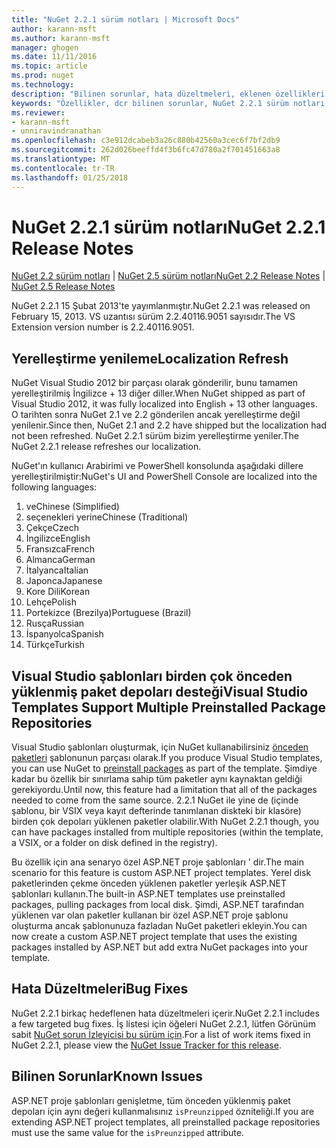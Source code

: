 ```yaml
---
title: "NuGet 2.2.1 sürüm notları | Microsoft Docs"
author: karann-msft
ms.author: karann-msft
manager: ghogen
ms.date: 11/11/2016
ms.topic: article
ms.prod: nuget
ms.technology: 
description: "Bilinen sorunlar, hata düzeltmeleri, eklenen özellikleri ve dcr NuGet 2.2.1 dahil etmek için sürüm notları."
keywords: "Özellikler, dcr bilinen sorunlar, NuGet 2.2.1 sürüm notları, hata düzeltmeleri eklendi"
ms.reviewer:
- karann-msft
- unniravindranathan
ms.openlocfilehash: c3e912dcabeb3a26c880b42560a3cec6f7bf2db9
ms.sourcegitcommit: 262d026beeffd4f3b6fc47d780a2f701451663a8
ms.translationtype: MT
ms.contentlocale: tr-TR
ms.lasthandoff: 01/25/2018
---
```

# <a name="nuget-221-release-notes"></a><span data-ttu-id="aa62c-104">NuGet 2.2.1 sürüm notları</span><span class="sxs-lookup"><span data-stu-id="aa62c-104">NuGet 2.2.1 Release Notes</span></span>

<span data-ttu-id="aa62c-105">[NuGet 2.2 sürüm notları](../release-notes/nuget-2.2.md) | [NuGet 2.5 sürüm notları](../release-notes/nuget-2.5.md)</span><span class="sxs-lookup"><span data-stu-id="aa62c-105">[NuGet 2.2 Release Notes](../release-notes/nuget-2.2.md) | [NuGet 2.5 Release Notes](../release-notes/nuget-2.5.md)</span></span>

<span data-ttu-id="aa62c-106">NuGet 2.2.1 15 Şubat 2013'te yayımlanmıştır.</span><span class="sxs-lookup"><span data-stu-id="aa62c-106">NuGet 2.2.1 was released on February 15, 2013.</span></span>  <span data-ttu-id="aa62c-107">VS uzantısı sürüm 2.2.40116.9051 sayısıdır.</span><span class="sxs-lookup"><span data-stu-id="aa62c-107">The VS Extension version number is 2.2.40116.9051.</span></span>

## <a name="localization-refresh"></a><span data-ttu-id="aa62c-108">Yerelleştirme yenileme</span><span class="sxs-lookup"><span data-stu-id="aa62c-108">Localization Refresh</span></span>
<span data-ttu-id="aa62c-109">NuGet Visual Studio 2012 bir parçası olarak gönderilir, bunu tamamen yerelleştirilmiş İngilizce + 13 diğer diller.</span><span class="sxs-lookup"><span data-stu-id="aa62c-109">When NuGet shipped as part of Visual Studio 2012, it was fully localized into English + 13 other languages.</span></span>  <span data-ttu-id="aa62c-110">O tarihten sonra NuGet 2.1 ve 2.2 gönderilen ancak yerelleştirme değil yenilenir.</span><span class="sxs-lookup"><span data-stu-id="aa62c-110">Since then, NuGet 2.1 and 2.2 have shipped but the localization had not been refreshed.</span></span>  <span data-ttu-id="aa62c-111">NuGet 2.2.1 sürüm bizim yerelleştirme yeniler.</span><span class="sxs-lookup"><span data-stu-id="aa62c-111">The NuGet 2.2.1 release refreshes our localization.</span></span>

<span data-ttu-id="aa62c-112">NuGet'ın kullanıcı Arabirimi ve PowerShell konsolunda aşağıdaki dillere yerelleştirilmiştir:</span><span class="sxs-lookup"><span data-stu-id="aa62c-112">NuGet's UI and PowerShell Console are localized into the following languages:</span></span>

1. <span data-ttu-id="aa62c-113">ve</span><span class="sxs-lookup"><span data-stu-id="aa62c-113">Chinese (Simplified)</span></span>
1. <span data-ttu-id="aa62c-114">seçenekleri yerine</span><span class="sxs-lookup"><span data-stu-id="aa62c-114">Chinese (Traditional)</span></span>
1. <span data-ttu-id="aa62c-115">Çekçe</span><span class="sxs-lookup"><span data-stu-id="aa62c-115">Czech</span></span>
1. <span data-ttu-id="aa62c-116">İngilizce</span><span class="sxs-lookup"><span data-stu-id="aa62c-116">English</span></span>
1. <span data-ttu-id="aa62c-117">Fransızca</span><span class="sxs-lookup"><span data-stu-id="aa62c-117">French</span></span>
1. <span data-ttu-id="aa62c-118">Almanca</span><span class="sxs-lookup"><span data-stu-id="aa62c-118">German</span></span>
1. <span data-ttu-id="aa62c-119">İtalyanca</span><span class="sxs-lookup"><span data-stu-id="aa62c-119">Italian</span></span>
1. <span data-ttu-id="aa62c-120">Japonca</span><span class="sxs-lookup"><span data-stu-id="aa62c-120">Japanese</span></span>
1. <span data-ttu-id="aa62c-121">Kore Dili</span><span class="sxs-lookup"><span data-stu-id="aa62c-121">Korean</span></span>
1. <span data-ttu-id="aa62c-122">Lehçe</span><span class="sxs-lookup"><span data-stu-id="aa62c-122">Polish</span></span>
1. <span data-ttu-id="aa62c-123">Portekizce (Brezilya)</span><span class="sxs-lookup"><span data-stu-id="aa62c-123">Portuguese (Brazil)</span></span>
1. <span data-ttu-id="aa62c-124">Rusça</span><span class="sxs-lookup"><span data-stu-id="aa62c-124">Russian</span></span>
1. <span data-ttu-id="aa62c-125">İspanyolca</span><span class="sxs-lookup"><span data-stu-id="aa62c-125">Spanish</span></span>
1. <span data-ttu-id="aa62c-126">Türkçe</span><span class="sxs-lookup"><span data-stu-id="aa62c-126">Turkish</span></span>

## <a name="visual-studio-templates-support-multiple-preinstalled-package-repositories"></a><span data-ttu-id="aa62c-127">Visual Studio şablonları birden çok önceden yüklenmiş paket depoları desteği</span><span class="sxs-lookup"><span data-stu-id="aa62c-127">Visual Studio Templates Support Multiple Preinstalled Package Repositories</span></span>
<span data-ttu-id="aa62c-128">Visual Studio şablonları oluşturmak, için NuGet kullanabilirsiniz [önceden paketleri](../visual-studio-extensibility/visual-studio-templates.md) şablonunun parçası olarak.</span><span class="sxs-lookup"><span data-stu-id="aa62c-128">If you produce Visual Studio templates, you can use NuGet to [preinstall packages](../visual-studio-extensibility/visual-studio-templates.md) as part of the template.</span></span>  <span data-ttu-id="aa62c-129">Şimdiye kadar bu özellik bir sınırlama sahip tüm paketler aynı kaynaktan geldiği gerekiyordu.</span><span class="sxs-lookup"><span data-stu-id="aa62c-129">Until now, this feature had a limitation that all of the packages needed to come from the same source.</span></span>  <span data-ttu-id="aa62c-130">2.2.1 NuGet ile yine de (içinde şablonu, bir VSIX veya kayıt defterinde tanımlanan diskteki bir klasöre) birden çok depoları yüklenen paketler olabilir.</span><span class="sxs-lookup"><span data-stu-id="aa62c-130">With NuGet 2.2.1 though, you can have packages installed from multiple repositories (within the template, a VSIX, or a folder on disk defined in the registry).</span></span>

<span data-ttu-id="aa62c-131">Bu özellik için ana senaryo özel ASP.NET proje şablonları ' dir.</span><span class="sxs-lookup"><span data-stu-id="aa62c-131">The main scenario for this feature is custom ASP.NET project templates.</span></span>  <span data-ttu-id="aa62c-132">Yerel disk paketlerinden çekme önceden yüklenen paketler yerleşik ASP.NET şablonları kullanın.</span><span class="sxs-lookup"><span data-stu-id="aa62c-132">The built-in ASP.NET templates use preinstalled packages, pulling packages from local disk.</span></span>  <span data-ttu-id="aa62c-133">Şimdi, ASP.NET tarafından yüklenen var olan paketler kullanan bir özel ASP.NET proje şablonu oluşturma ancak şablonunuza fazladan NuGet paketleri ekleyin.</span><span class="sxs-lookup"><span data-stu-id="aa62c-133">You can now create a custom ASP.NET project template that uses the existing packages installed by ASP.NET but add extra NuGet packages into your template.</span></span>

## <a name="bug-fixes"></a><span data-ttu-id="aa62c-134">Hata Düzeltmeleri</span><span class="sxs-lookup"><span data-stu-id="aa62c-134">Bug Fixes</span></span>
<span data-ttu-id="aa62c-135">NuGet 2.2.1 birkaç hedeflenen hata düzeltmeleri içerir.</span><span class="sxs-lookup"><span data-stu-id="aa62c-135">NuGet 2.2.1 includes a few targeted bug fixes.</span></span> <span data-ttu-id="aa62c-136">İş listesi için öğeleri NuGet 2.2.1, lütfen Görünüm sabit [NuGet sorun İzleyicisi bu sürüm için](http://nuget.codeplex.com/workitem/list/advanced?keyword=&status=Closed&type=All&priority=All&release=NuGet%202.2.1&assignedTo=All&component=All&sortField=LastUpdatedDate&sortDirection=Descending&page=0).</span><span class="sxs-lookup"><span data-stu-id="aa62c-136">For a list of work items fixed in NuGet 2.2.1, please view the [NuGet Issue Tracker for this release](http://nuget.codeplex.com/workitem/list/advanced?keyword=&status=Closed&type=All&priority=All&release=NuGet%202.2.1&assignedTo=All&component=All&sortField=LastUpdatedDate&sortDirection=Descending&page=0).</span></span>


## <a name="known-issues"></a><span data-ttu-id="aa62c-137">Bilinen Sorunlar</span><span class="sxs-lookup"><span data-stu-id="aa62c-137">Known Issues</span></span>

<span data-ttu-id="aa62c-138">ASP.NET proje şablonları genişletme, tüm önceden yüklenmiş paket depoları için aynı değeri kullanmalısınız `isPreunzipped` özniteliği.</span><span class="sxs-lookup"><span data-stu-id="aa62c-138">If you are extending ASP.NET project templates, all preinstalled package repositories must use the same value for the `isPreunzipped` attribute.</span></span>
